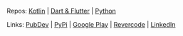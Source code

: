 Repos: [Kotlin](https://github.com/rtmigo?tab=repositories&q=&type=source&language=kotlin&sort=stargazers) | [Dart & Flutter](https://github.com/rtmigo?tab=repositories&q=&type=source&language=dart&sort=stargazers) | [Python](https://github.com/rtmigo?tab=repositories&q=&type=source&language=python&sort=stargazers)   

Links: [PubDev](https://pub.dev/publishers/revercode.com/packages) | [PyPi](https://pypi.org/user/rtmigo/) | [Google Play](https://play.google.com/store/apps/developer?id=Revercode) | [Revercode](https://revercode.com/) | [LinkedIn](https://www.linkedin.com/in/artg/)

